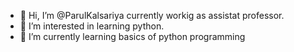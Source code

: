 - 👋 Hi, I’m @ParulKalsariya currently workig as assistat professor.
- 👀 I’m interested in learning python.
- 🌱 I’m currently learning basics of python programming

<!---
ParulKalsariya/ParulKalsariya is a ✨ special ✨ repository because its `README.md` (this file) appears on your GitHub profile.
You can click the Preview link to take a look at your changes.
--->
